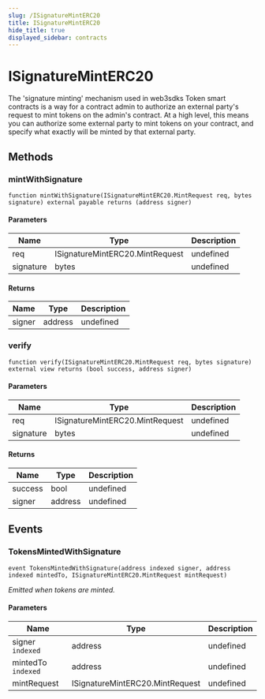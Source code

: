 ```yaml
---
slug: /ISignatureMintERC20
title: ISignatureMintERC20
hide_title: true
displayed_sidebar: contracts
---
```


# ISignatureMintERC20

The &#39;signature minting&#39; mechanism used in web3sdks Token smart contracts is a way for a contract admin to authorize an external party&#39;s request to mint tokens on the admin&#39;s contract. At a high level, this means you can authorize some external party to mint tokens on your contract, and specify what exactly will be minted by that external party.

## Methods

### mintWithSignature

```solidity
function mintWithSignature(ISignatureMintERC20.MintRequest req, bytes signature) external payable returns (address signer)
```

#### Parameters

| Name      | Type                            | Description |
| --------- | ------------------------------- | ----------- |
| req       | ISignatureMintERC20.MintRequest | undefined   |
| signature | bytes                           | undefined   |

#### Returns

| Name   | Type    | Description |
| ------ | ------- | ----------- |
| signer | address | undefined   |

### verify

```solidity
function verify(ISignatureMintERC20.MintRequest req, bytes signature) external view returns (bool success, address signer)
```

#### Parameters

| Name      | Type                            | Description |
| --------- | ------------------------------- | ----------- |
| req       | ISignatureMintERC20.MintRequest | undefined   |
| signature | bytes                           | undefined   |

#### Returns

| Name    | Type    | Description |
| ------- | ------- | ----------- |
| success | bool    | undefined   |
| signer  | address | undefined   |

## Events

### TokensMintedWithSignature

```solidity
event TokensMintedWithSignature(address indexed signer, address indexed mintedTo, ISignatureMintERC20.MintRequest mintRequest)
```

_Emitted when tokens are minted._

#### Parameters

| Name               | Type                            | Description |
| ------------------ | ------------------------------- | ----------- |
| signer `indexed`   | address                         | undefined   |
| mintedTo `indexed` | address                         | undefined   |
| mintRequest        | ISignatureMintERC20.MintRequest | undefined   |
